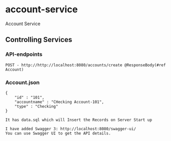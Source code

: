 # account-service
Account Service

## Controlling Services
### API-endpoints
```
POST - http://http://localhost:8080/accounts/create @ResponseBody(#ref Account)
```
### Account.json
```
{
    "id" : "101",
    "accountname" : "CHecking Account-101",
    "type" : "Checking"
}

```
```
It has data.sql which will Insert the Records on Server Start up
```

```
I have added Swagger 3: http://localhost:8080/swagger-ui/
You can use Swagger UI to get the API details.
```
